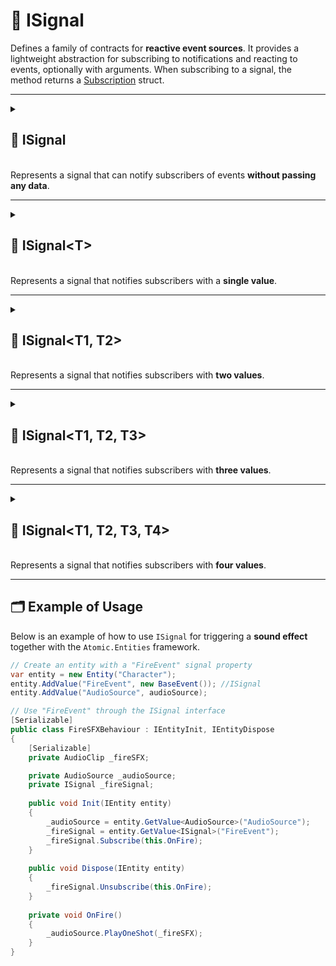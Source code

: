 # 🧩 ISignal

Defines a family of contracts for **reactive event sources**. It provides a lightweight abstraction for subscribing to
notifications and reacting to events, optionally with arguments. When subscribing to a signal, the method returns
a [Subscription](../Signals/Subscription.md) struct.

---

<details>
  <summary>
    <h2>🧩 ISignal</h2>
    <br> Represents a signal that can notify subscribers of events <b>without passing any data</b>.
  </summary>

<br>

```csharp
public interface ISignal
```

### 🏹 Methods

#### `Subscribe(Action)`

```csharp
public Subscription Subscribe(Action action)
```

- **Description:** Subscribes an action to be invoked whenever the signal is triggered.
- **Parameter:** `action` – The delegate to be called when the value changes.
- **Returns:** The active [subscription](../Signals/Subscription.md#subscription) that can be used to dispose of it.

#### `Unsubscribe(Action)`

```csharp
public void Unsubscribe(Action action)
```

- **Description:** Removes a previously registered action so it will no longer be invoked when the signal is triggered.
- **Parameters:** `action` – The delegate to remove from the subscription list.

</details>

---

<details>
  <summary>
    <h2>🧩 ISignal&lt;T&gt;</h2>
    <br> Represents a signal that notifies subscribers with a <b>single value</b>.
  </summary>

```csharp
public interface ISignal<T>
```

- **Type parameter:** `T` — the emitted value type.

### 🏹 Methods

#### `Subscribe(Action<T>)`

```csharp
public Subscription<T> Subscribe(Action<T> action)
```

- **Description:** Subscribes an action to be invoked whenever the signal is triggered.
- **Parameter:** `action` – The delegate to be called when the value changes.
- **Returns:** The active [subscription](../Signals/Subscription.md#subscriptiont) that can be used to dispose of it.

#### `Unsubscribe(Action<T>)`

```csharp
public void Unsubscribe(Action<T> action)
```

- **Description:** Removes a previously registered action so it will no longer be invoked when the signal is triggered.
- **Parameters:** `action` – The delegate to remove from the subscription list.

</details>

---

<details>
  <summary>
    <h2>🧩 ISignal&lt;T1, T2&gt;</h2>
    <br> Represents a signal that notifies subscribers with <b>two values</b>.
  </summary>

```csharp
public interface ISignal<T1, T2>
```

- **Type parameters:**
    - `T1` — the first emitted value
    - `T2` — the second emitted value

### 🏹 Methods

#### `Subscribe(Action<T1, T2>)`

```csharp
public Subscription<T1, T2> Subscribe(Action<T1, T2> action)
```

- **Description:** Subscribes an action to be invoked whenever the signal is triggered.
- **Parameter:** `action` – The delegate to be called when the value changes.
- **Returns:**  The active [subscription](../Signals/Subscription.md#subscriptiont1-t2) that can be used to dispose of
  it.

#### `Unsubscribe(Action<T1, T2>)`

```csharp
public void Unsubscribe(Action<T1, T2> action)
```

- **Description:** Removes a previously registered action so it will no longer be invoked when the signal is triggered.
- **Parameters:** `action` – The delegate to remove from the subscription list.

</details>

---

<details>
  <summary>
    <h2>🧩 ISignal&lt;T1, T2, T3&gt;</h2>
    <br> Represents a signal that notifies subscribers with <b>three values</b>.
  </summary>

```csharp
public interface ISignal<T1, T2, T3>
```

- **Type parameters:**
    - `T1` — the first emitted value
    - `T2` — the second emitted value
    - `T3` — the third emitted value

### 🏹 Methods

#### `Subscribe(Action<T1, T2, T3>)`

```csharp
public Subscription<T1, T2, T3> Subscribe(Action<T1, T2, T3> action)
```

- **Description:** Subscribes an action to be invoked whenever the signal is triggered.
- **Parameter:** `action` – The delegate to be called when the value changes.
- **Returns:** The active [subscription](../Signals/Subscription.md#subscriptiont1-t2-t3) that can be used to dispose of
  it.

#### `Unsubscribe(Action<T1, T2, T3>)`

```csharp
public void Unsubscribe(Action<T1, T2, T3> action)
```

- **Description:** Removes a previously registered action so it will no longer be invoked when the signal is triggered.
- **Parameters:** `action` – The delegate to remove from the subscription list.

</details>

---

<details>
  <summary>
    <h2>🧩 ISignal&lt;T1, T2, T3, T4&gt;</h2>
    <br> Represents a signal that notifies subscribers with <b>four values</b>.
  </summary>

```csharp
public interface ISignal<T1, T2, T3, T4>
```

- **Description:** Represents a signal that notifies subscribers with **four values**.
- **Type parameters:**
    - `T1` — the first emitted value
    - `T2` — the second emitted value
    - `T3` — the third emitted value
    - `T4` — the fourth emitted value

### 🏹 Methods

#### `Subscribe(Action<T1, T2, T3, T4>)`

```csharp
public Subscription<T1, T2, T3, T4> Subscribe(Action<T1, T2, T3, T4> action)
```

- **Description:** Subscribes an action to be invoked whenever the signal is triggered.
- **Parameter:** `action` – The delegate to be called when the value changes.
- **Returns:** The active [subscription](../Signals/Subscription.md#subscriptiont1-t2-t3-t4) that can be used to dispose
  of it.

#### `Unsubscribe(Action<T1, T2, T3, T4>)`

```csharp
public void Unsubscribe(Action<T1, T2, T3, T4> action)
```

- **Description:** Removes a previously registered action so it will no longer be invoked when the signal is triggered.
- **Parameters:** `action` – The delegate to remove from the subscription list.

</details>

---

## 🗂 Example of Usage

Below is an example of how to use `ISignal` for triggering a **sound effect** together with the `Atomic.Entities`
framework.

```csharp
// Create an entity with a "FireEvent" signal property
var entity = new Entity("Character");
entity.AddValue("FireEvent", new BaseEvent()); //ISignal
entity.AddValue("AudioSource", audioSource);
```

```csharp
// Use "FireEvent" through the ISignal interface
[Serializable]
public class FireSFXBehaviour : IEntityInit, IEntityDispose
{
    [Serializable]
    private AudioClip _fireSFX;

    private AudioSource _audioSource;
    private ISignal _fireSignal;
    
    public void Init(IEntity entity)
    {
        _audioSource = entity.GetValue<AudioSource>("AudioSource");
        _fireSignal = entity.GetValue<ISignal>("FireEvent");
        _fireSignal.Subscribe(this.OnFire);
    }
    
    public void Dispose(IEntity entity)
    {
        _fireSignal.Unsubscribe(this.OnFire);
    }
    
    private void OnFire()
    {
        _audioSource.PlayOneShot(_fireSFX);
    }
}
```